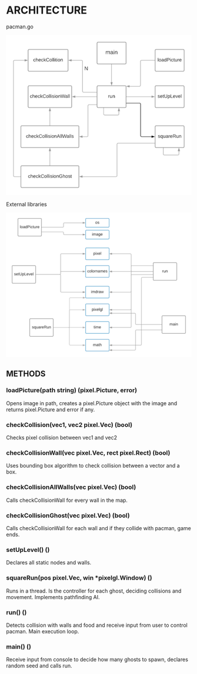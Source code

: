 # ARCHITECTURE

pacman.go

![](https://github.com/Guemez/ap-labs/blob/master/challenges/pacman/architecture.png)

External libraries

![](https://github.com/Guemez/ap-labs/blob/master/challenges/pacman/external.png)


## METHODS
### loadPicture(path string) (pixel.Picture, error)
Opens image in path, creates a pixel.Picture object with the image and returns pixel.Picture and error if any.

### checkCollision(vec1, vec2 pixel.Vec) (bool)
Checks pixel collision between vec1 and vec2

### checkCollisionWall(vec pixel.Vec, rect pixel.Rect) (bool) 
Uses bounding box algorithm to check collision between a vector and a box.

### checkCollisionAllWalls(vec pixel.Vec) (bool)
Calls checkCollisionWall for every wall in the map.

### checkCollisionGhost(vec pixel.Vec) (bool)
Calls checkCollisionWall for each wall and if they collide with pacman, game ends.

### setUpLevel() ()
Declares all static nodes and walls.

### squareRun(pos pixel.Vec, win *pixelgl.Window) ()
Runs in a thread. Is the controller for each ghost, deciding collisions and movement. Implements pathfinding AI.

### run() ()
Detects collision with walls and food and receive input from user to control pacman. Main execution loop.

### main() ()
Receive input from console to decide how many ghosts to spawn, declares random seed and calls run.
